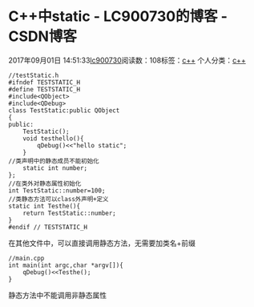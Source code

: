 # C++中static - LC900730的博客 - CSDN博客
2017年09月01日 14:51:33[lc900730](https://me.csdn.net/LC900730)阅读数：108标签：[c++](https://so.csdn.net/so/search/s.do?q=c++&t=blog)
个人分类：[c++](https://blog.csdn.net/LC900730/article/category/6933816)
```
//testStatic.h
#ifndef TESTSTATIC_H
#define TESTSTATIC_H
#include<QObject>
#include<QDebug>
class TestStatic:public QObject
{
public:
    TestStatic();
    void testhello(){
        qDebug()<<"hello static";
    }
//类声明中的静态成员不能初始化
    static int number;
};
//在类外对静态属性初始化
int TestStatic::number=100;
//类静态方法可以class外声明+定义
static int Testhe(){
    return TestStatic::number;
}
#endif // TESTSTATIC_H
```
在其他文件中，可以直接调用静态方法，无需要加类名+前缀
```
//main.cpp
int main(int argc,char *argv[]){
    qDebug()<<Testhe();
}
```
静态方法中不能调用非静态属性
